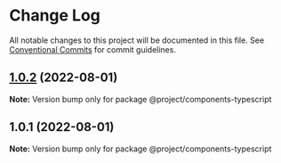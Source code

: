 # Change Log

All notable changes to this project will be documented in this file.
See [Conventional Commits](https://conventionalcommits.org) for commit guidelines.

## [1.0.2](https://gitee.com/sparkparis123/lerna-cli/compare/@project/components-typescript@1.0.1...@project/components-typescript@1.0.2) (2022-08-01)

**Note:** Version bump only for package @project/components-typescript





## 1.0.1 (2022-08-01)

**Note:** Version bump only for package @project/components-typescript
